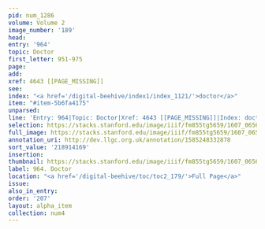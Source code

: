 ```yaml
---
pid: num_1286
volume: Volume 2
image_number: '189'
head:
entry: '964'
topic: Doctor
first_letter: 951-975
page:
add:
xref: 4643 [[PAGE_MISSING]]
see:
index: "<a href='/digital-beehive/index1/index_1121/'>doctor</a>"
item: "#item-5b6fa4175"
unparsed:
line: 'Entry: 964|Topic: Doctor|Xref: 4643 [[PAGE_MISSING]]|Index: doctor|#item-5b6fa4175'
selection: https://stacks.stanford.edu/image/iiif/fm855tg5659/1607_0656/334,4169,2967,838/full/0/default.jpg
full_image: https://stacks.stanford.edu/image/iiif/fm855tg5659/1607_0656/full/full/0/default.jpg
annotation_uri: http://dev.llgc.org.uk/annotation/1585248332878
sort_value: '218914169'
insertion:
thumbnail: https://stacks.stanford.edu/image/iiif/fm855tg5659/1607_0656/334,4169,600,180/250,/0/default.jpg
label: 964. Doctor
location: "<a href='/digital-beehive/toc/toc2_179/'>Full Page</a>"
issue:
also_in_entry:
order: '207'
layout: alpha_item
collection: num4
---
```

